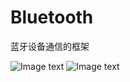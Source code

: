 # Bluetooth
蓝牙设备通信的框架

![Image text](https://user-images.githubusercontent.com/14296837/85027574-a93c1600-b1ac-11ea-8765-f926015df787.jpg)
![Image text](https://user-images.githubusercontent.com/14296837/85028543-ccb39080-b1ad-11ea-8e6e-9eb90fa6fbc3.jpg)
